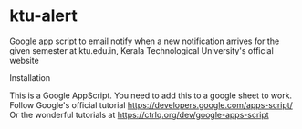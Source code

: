 # ktu-alert
Google app script to email notify when a new notification arrives for the given semester at ktu.edu.in, Kerala Technological University's official website 

Installation

This is a Google AppScript. You need to add this to a google sheet to work.
Follow Google's official tutorial https://developers.google.com/apps-script/
Or the wonderful tutorials at https://ctrlq.org/dev/google-apps-script
